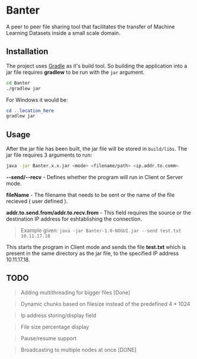 # Banter
A peer to peer file sharing tool that facilitates the transfer of Machine Learning Datasets inside a small scale domain.

## Installation
The project uses [Gradle](https://gradle.org/) as it's build tool. So building the application into a jar file requires **gradlew** to be run with the `jar` argument.

```bash
cd Banter
./gradlew jar
```

For Windows it would be:
```powershell
cd ..location_here
gradlew jar
```

## Usage
After the jar file has been built, the jar file will be stored in `build/libs`. The jar file requires 3 arguments to run:

```bash
java -jar Banter.x.x.jar <mode> <filename/path> <ip.addr.to.comm>
```
**--send/--recv** - Defines whether the program will run in Client or Server mode.

**fileName** - The filename that needs to be sent or the name of the file recieved ( user defined ).

**addr.to.send.from/addr.to.recv.from** - This field requires the source or the destination IP address for eshtablishing the connection.

> Example given:
`java -jar Banter-1.0-NOGUI.jar --send test.txt 10.11.17.18`

This starts the program in Client mode and sends the file **test.txt** which is present in the same directory as the jar file, to the specified IP address 10.11.17.18.

## TODO
> Adding multithreading for bigger files [Done]

> Dynamic chunks based on filesize instead of the predefined 4 * 1024

> Ip address storing/display field

> File size percentage display

> Pause/resume support

> Broadcasting to multiple nodes at once [DONE]
